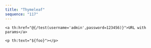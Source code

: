 ```yaml
---
title: "Thymeleaf"
sequence: "117"
---
```




```text
<a th:href="@{/test(username='admin',password=123456)}">URL with params</a>
```

```text
<p th:text="${foo}"></p>
```

